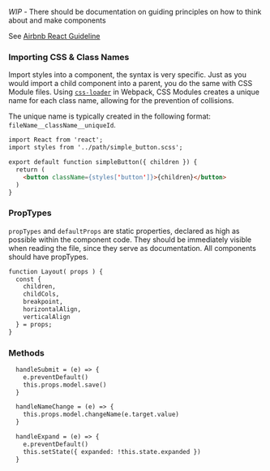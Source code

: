 
*WIP* - There should be documentation on guiding principles on how to think about and make components

See [Airbnb React Guideline](https://github.com/airbnb/javascript/tree/master/react)

### Importing CSS & Class Names
Import styles into a component, the syntax is very specific. Just as you would import a child component into a parent, you do the same with CSS Module files. Using [`css-loader`](https://github.com/webpack-contrib/css-loader) in Webpack, CSS Modules creates a unique name for each class name, allowing for the prevention of collisions.

The unique name is typically created in the following format: `fileName__className__uniqueId`.

```html
import React from 'react';
import styles from '../path/simple_button.scss';

export default function simpleButton({ children }) {
  return (
    <button className={styles['button']}>{children}</button>
  )
}
```

### PropTypes
`propTypes` and `defaultProps` are static properties, declared as high as possible within the component code. They should be immediately visible when reading the file, since they serve as documentation. All components should have propTypes.

```html
function Layout( props ) {
  const {
    children,
    childCols,
    breakpoint,
    horizontalAlign,
    verticalAlign
  } = props;
}
```

### Methods
```html
  handleSubmit = (e) => {
    e.preventDefault()
    this.props.model.save()
  }

  handleNameChange = (e) => {
    this.props.model.changeName(e.target.value)
  }

  handleExpand = (e) => {
    e.preventDefault()
    this.setState({ expanded: !this.state.expanded })
  }
```
